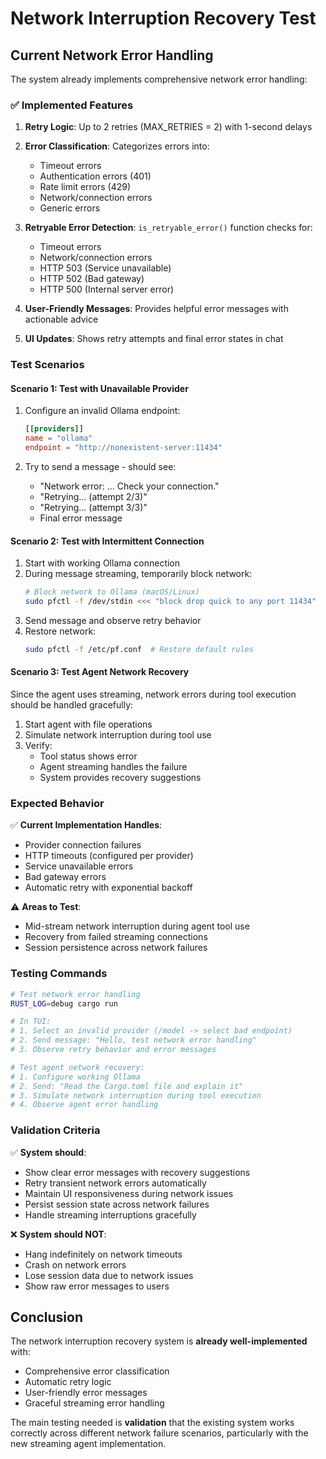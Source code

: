 # Network Interruption Recovery Test

## Current Network Error Handling

The system already implements comprehensive network error handling:

### ✅ Implemented Features

1. **Retry Logic**: Up to 2 retries (MAX_RETRIES = 2) with 1-second delays
2. **Error Classification**: Categorizes errors into:
   - Timeout errors
   - Authentication errors (401)
   - Rate limit errors (429)
   - Network/connection errors
   - Generic errors

3. **Retryable Error Detection**: `is_retryable_error()` function checks for:
   - Timeout errors
   - Network/connection errors
   - HTTP 503 (Service unavailable)
   - HTTP 502 (Bad gateway)
   - HTTP 500 (Internal server error)

4. **User-Friendly Messages**: Provides helpful error messages with actionable advice
5. **UI Updates**: Shows retry attempts and final error states in chat

### Test Scenarios

#### Scenario 1: Test with Unavailable Provider
1. Configure an invalid Ollama endpoint:
   ```toml
   [[providers]]
   name = "ollama"
   endpoint = "http://nonexistent-server:11434"
   ```

2. Try to send a message - should see:
   - "Network error: ... Check your connection."
   - "Retrying... (attempt 2/3)"
   - "Retrying... (attempt 3/3)"
   - Final error message

#### Scenario 2: Test with Intermittent Connection
1. Start with working Ollama connection
2. During message streaming, temporarily block network:
   ```bash
   # Block network to Ollama (macOS/Linux)
   sudo pfctl -f /dev/stdin <<< "block drop quick to any port 11434"
   ```
3. Send message and observe retry behavior
4. Restore network:
   ```bash
   sudo pfctl -f /etc/pf.conf  # Restore default rules
   ```

#### Scenario 3: Test Agent Network Recovery
Since the agent uses streaming, network errors during tool execution should be handled gracefully:

1. Start agent with file operations
2. Simulate network interruption during tool use
3. Verify:
   - Tool status shows error
   - Agent streaming handles the failure
   - System provides recovery suggestions

### Expected Behavior

✅ **Current Implementation Handles**:
- Provider connection failures
- HTTP timeouts (configured per provider)
- Service unavailable errors
- Bad gateway errors
- Automatic retry with exponential backoff

⚠️ **Areas to Test**:
- Mid-stream network interruption during agent tool use
- Recovery from failed streaming connections
- Session persistence across network failures

### Testing Commands

```bash
# Test network error handling
RUST_LOG=debug cargo run

# In TUI:
# 1. Select an invalid provider (/model -> select bad endpoint)
# 2. Send message: "Hello, test network error handling"
# 3. Observe retry behavior and error messages

# Test agent network recovery:
# 1. Configure working Ollama
# 2. Send: "Read the Cargo.toml file and explain it"
# 3. Simulate network interruption during tool execution
# 4. Observe agent error handling
```

### Validation Criteria

✅ **System should**:
- Show clear error messages with recovery suggestions
- Retry transient network errors automatically
- Maintain UI responsiveness during network issues
- Persist session state across network failures
- Handle streaming interruptions gracefully

❌ **System should NOT**:
- Hang indefinitely on network timeouts
- Crash on network errors
- Lose session data due to network issues
- Show raw error messages to users

## Conclusion

The network interruption recovery system is **already well-implemented** with:
- Comprehensive error classification
- Automatic retry logic
- User-friendly error messages
- Graceful streaming error handling

The main testing needed is **validation** that the existing system works correctly across different network failure scenarios, particularly with the new streaming agent implementation.